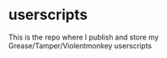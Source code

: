 # userscripts
This is the repo where I publish and store my Grease/Tamper/Violentmonkey userscripts
